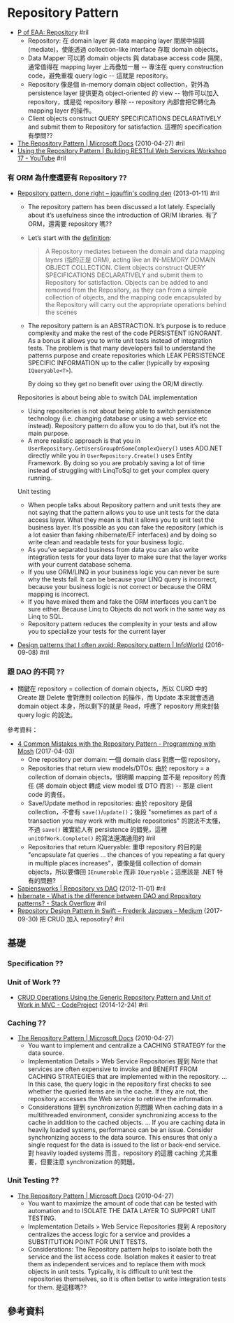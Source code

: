 # Repository Pattern

  - [P of EAA: Repository](https://martinfowler.com/eaaCatalog/repository.html) #ril
      - Repository: 在 domain layer 與 data mapping layer 間居中協調 (mediate)，使能透過 collection-like interface 存取 domain objects。
      - Data Mapper 可以將 domain objects 與 database access code 隔開，通常值得在 mapping layer 上再疊加一層 -- 專注在 query construction code，避免重複 query logic -- 這就是 repository。
      - Repository 像是個 in-memory domain object collection，對外為 persistence layer 提供更為 object-oriented 的 view -- 物件可以加入 repository，或是從 repository 移除 -- repository 內部會把它轉化為 mapping layer 的操作。
      - Client objects construct QUERY SPECIFICATIONS DECLARATIVELY and submit them to Repository for satisfaction. 這裡的 specification 有學問??
  - [The Repository Pattern \| Microsoft Docs](https://docs.microsoft.com/en-us/previous-versions/msp-n-p/ff649690(v=pandp.10)) (2010-04-27) #ril
  - [Using the Repository Pattern \| Building RESTful Web Services Workshop 17 \- YouTube](https://www.youtube.com/watch?v=tUuBMifqFAg) #ril

### 有 ORM 為什麼還要有 Repository ??

  - [Repository pattern, done right – jgauffin's coding den](http://blog.gauffin.org/2013/01/repository-pattern-done-right/) (2013-01-11) #ril
      - The repository pattern has been discussed a lot lately. Especially about it’s usefulness since the introduction of OR/M libraries. 有了 ORM，還需要 repository 嗎??
      - Let’s start with the [definition](http://martinfowler.com/eaaCatalog/repository.html):

        > A Repository mediates between the domain and data mapping layers (指的正是 ORM), acting like an IN-MEMORY DOMAIN OBJECT COLLECTION. Client objects construct QUERY SPECIFICATIONS DECLARATIVELY and submit them to Repository for satisfaction. Objects can be added to and removed from the Repository, as they can from a simple collection of objects, and the mapping code encapsulated by the Repository will carry out the appropriate operations behind the scenes

      - The repository pattern is an ABSTRACTION. It’s purpose is to reduce complexity and make the rest of the code PERSISTENT IGNORANT. As a bonus it allows you to write unit tests instead of integration tests. The problem is that many developers fail to understand the patterns purpose and create repositories which LEAK PERSISTENCE SPECIFIC INFORMATION up to the caller (typically by exposing `IQueryable<T>`).

        By doing so they get no benefit over using the OR/M directly.

    Repositories is about being able to switch DAL implementation

      - Using repositories is not about being able to switch persistence technology (i.e. changing database or using a web service etc instead). Repository pattern do allow you to do that, but it’s not the main purpose.
      - A more realistic approach is that you in `UserRepository.GetUsersGroupOnSomeComplexQuery()` uses ADO.NET directly while you in `UserRepository.Create()` uses Entity Framework. By doing so you are probably saving a lot of time instead of struggling with LinqToSql to get your complex query running.

    Unit testing

      - When people talks about Repository pattern and unit tests they are not saying that the pattern allows you to use unit tests for the data access layer. What they mean is that it allows you to unit test the business layer. It’s possible as you can fake the repository (which is a lot easier than faking nhibernate/EF interfaces) and by doing so write clean and readable tests for your business logic.
      - As you’ve separated business from data you can also write integration tests for your data layer to make sure that the layer works with your current database schema.
      - If you use ORM/LINQ in your business logic you can never be sure why the tests fail. It can be because your LINQ query is incorrect, because your business logic is not correct or because the ORM mapping is incorrect.
      - If you have mixed them and fake the ORM interfaces you can’t be sure either. Because Linq to Objects do not work in the same way as Linq to SQL.
      - Repository pattern reduces the complexity in your tests and allow you to specialize your tests for the current layer

  - [Design patterns that I often avoid: Repository pattern \| InfoWorld](https://www.infoworld.com/article/3117713/application-development/design-patterns-that-i-often-avoid-repository-pattern.html) (2016-09-08) #ril

### 跟 DAO 的不同 ??

  - 關鍵在 repository = collection of domain objects，所以 CURD 中的 Create 跟 Delete 會對應到 collection 的操作，而 Update 本來就會透過 domain object 本身，所以剩下的就是 Read，呼應了 repository 用來封裝 query logic 的說法。

參考資料：

  - [4 Common Mistakes with the Repository Pattern \- Programming with Mosh](https://programmingwithmosh.com/entity-framework/common-mistakes-with-the-repository-pattern/) (2017-04-03)
      - One repository per domain: 一個 domain class 對應一個 repository。
      - Repositories that return view models/DTOs: 由於 repository = a collection of domain objects，很明顯 mapping 並不是 repository 的責任 (將 domain object 轉成 view model 或 DTO 而言) -- 那是 client code 的責任。
      - Save/Update method in repositories: 由於 repository 是個 collection，不會有 `save()`/`update()`；後段 "sometimes as part of a transaction you may work with multiple repositories" 的說法不太懂，不過 `save()` 確實給人有 persistence 的錯覺，這裡 `unitOfWork.Complete()` 的寫法還滿通用的 #ril
      - Repositories that return IQueryable: 重申 repository 的目的是 "encapsulate fat queries ... the chances of you repeating a fat query in multiple places increases"，要像是個 collection of domain objects，所以要傳回 `IEnumerable` 而非 `IQueryable`；這應該是 .NET 特有的問題?
  - [Sapiensworks \| Repository vs DAO](https://blog.sapiensworks.com/post/2012/11/01/Repository-vs-DAO.aspx) (2012-11-01) #ril
  - [hibernate \- What is the difference between DAO and Repository patterns? \- Stack Overflow](https://stackoverflow.com/questions/8550124/) #ril
  - [Repository Design Pattern in Swift – Frederik Jacques – Medium](https://medium.com/@frederikjacques/repository-design-pattern-in-swift-952061485aa) (2017-09-30) 把 CRUD 加入 reposotiry? #ril

## 基礎

### Specification ??

### Unit of Work ??

  - [CRUD Operations Using the Generic Repository Pattern and Unit of Work in MVC \- CodeProject](https://www.codeproject.com/Articles/814768/CRUD-Operations-Using-the-Generic-Repository-Patte) (2014-12-24) #ril

### Caching ??

  - [The Repository Pattern \| Microsoft Docs](https://docs.microsoft.com/en-us/previous-versions/msp-n-p/ff649690(v=pandp.10)) (2010-04-27)
      - You want to implement and centralize a CACHING STRATEGY for the data source.
      - Implementation Details > Web Service Repositories 提到 Note that services are often expensive to invoke and BENEFIT FROM CACHING STRATEGIES that are implemented within the repository. ... In this case, the query logic in the repository first checks to see whether the queried items are in the cache. If they are not, the repository accesses the Web service to retrieve the information.
      - Considerations 提到 synchronization 的問題 When caching data in a multithreaded environment, consider synchronizing access to the cache in addition to the cached objects. ... If you are caching data in heavily loaded systems, performance can be an issue. Consider synchronizing access to the data source. This ensures that only a single request for the data is issued to the list or back-end service. 對 heavily loaded systems 而言，repository 的這層 caching 尤其重要，但要注意 synchronization 的問題。

### Unit Testing ??

  - [The Repository Pattern \| Microsoft Docs](https://docs.microsoft.com/en-us/previous-versions/msp-n-p/ff649690(v=pandp.10)) (2010-04-27)
      - You want to maximize the amount of code that can be tested with automation and to ISOLATE THE DATA LAYER TO SUPPORT UNIT TESTING.
      - Implementation Details > Web Service Repositories 提到 A repository centralizes the access logic for a service and provides a SUBSTITUTION POINT FOR UNIT TESTS.
      - Considerations: The Repository pattern helps to isolate both the service and the list access code. Isolation makes it easier to treat them as independent services and to replace them with mock objects in unit tests. Typically, it is difficult to unit test the repositories themselves, so it is often better to write integration tests for them. 是這樣嗎??

## 參考資料
